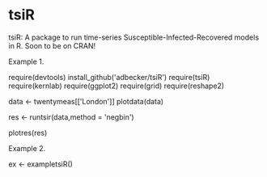 # tsiR
tsiR: A package to run time-series Susceptible-Infected-Recovered models in R. Soon to be on CRAN!

Example 1.

require(devtools)
install_github('adbecker/tsiR')
require(tsiR)
require(kernlab)
require(ggplot2)
require(grid)
require(reshape2)

data <- twentymeas[['London']]
plotdata(data)

res <- runtsir(data,method = 'negbin')

plotres(res)

Example 2.

ex <- exampletsiR()


